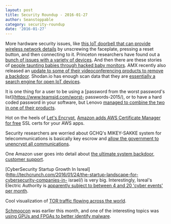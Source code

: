 ```yaml
---
layout: post
title: Security Roundup - 2016-01-27
author: Seanstoppable
category: security-roundup
date: '2016-01-27'
---
```


More hardware security issues, like [this IoT doorbell that can provide 
wireless network 
details](https://www.techdirt.com/articles/20160112/11405333312/ding-dong-your-easily-hacked-smart-doorbell-just-gave-up-your-wifi-credentials.shtml) 
by unscrewing the faceplate, pressing a reset button, and then connecting to it. 
Princeton researchers have found out a [bunch of issues with a variety of 
devices](http://www.engadget.com/2016/01/21/princeton-researchers-iot-security-flaws/). 
And then there are these stories of [people taunting babies through hacked baby 
monitors](https://boingboing.net/2016/01/19/griefer-hacks-baby-monitor-te.html). 
AMX recently also released an [update to some of their videoconferencing 
products to remove a 
backdoor](https://threatpost.com/deliberate-backdoor-removed-from-secure-conferencing-gear/115993/). 
Shodan.io has enough scan data that they are [essentially a search engine for 
open IoT devices](http://arstechnica.com/security/2016/01/how-to-search-the-internet-of-things-for-photos-of-sleeping-babies/).

It is one thing for a user to be using a [password from the worst password's 
list](https://www.teamsid.com/worst-
passwords-2015/), or to have a hard coded password in your software, but Lenovo 
[managed to combine the two in one of their
products](http://www.theinquirer.net/inquirer/news/2443276/wtf-lenovo-protects-your-backdoor-security-with-a-really-really-really-bad-password).

Hot on the heels of [Let's Encrypt](https://letsencrypt.org/), [Amazon adds AWS 
Certificate Manager for free](https://aws.amazon.com/blogs/aws/new-aws-certificate-manager-deploy-ssltls-based-apps-on-aws/) 
SSL certs for your AWS apps.

Security researchers are worried about GCHQ's MIKEY-SAKKE system for 
telecommunications is basically key escrow and [allow the government to 
unencrypt all 
communications](http://www.engadget.com/2016/01/21/gchq-mikey-sakke-backdoor-encryption/).

One Amazon user goes into detail about [the ultimate system backdoor, customer 
support](https://medium.com/@espringe/amazon-s-customer-service-backdoor-be375b3428c4#.pgyvi0422).

[CyberSecurity Startup Growth In 
Isreal](http://techcrunch.com/2016/01/24/the-startup-landscape-for-cybersecurity-companies-in-
israel/) is very big. Interestingly, Isreal's Electric Authority is [apparently 
subject to between 4 and 20 'cyber events' per 
month](https://threatpost.com/israeli-electric-authority-hit-by-severe-cyber-attack-likely-ransomware/116036/).

Cool visualization of [TOR traffic flowing across the 
world](https://torflow.uncharted.software/).

[Schmoocon](http://shmoocon.org/) was earlier this month, and one of the 
interesting topics was [using GPUs and FPGAs to better identify 
malware](http://hackaday.com/2016/01/17/shmoocon-2016-gpus-and-fpgas-to-better-detect-malware/).
